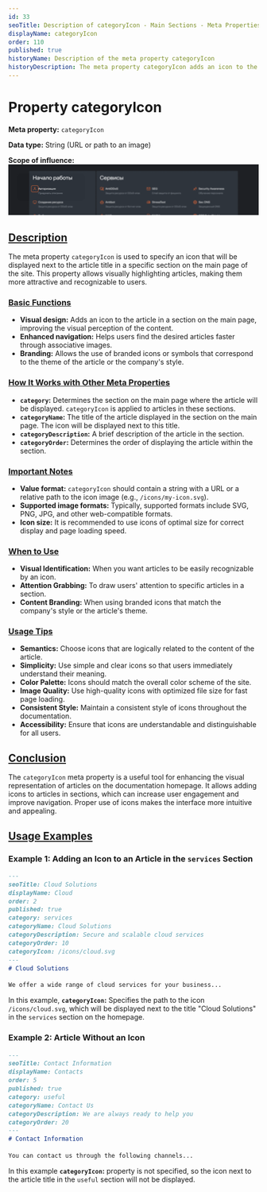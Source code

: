 ```yaml
---
id: 33
seoTitle: Description of categoryIcon - Main Sections - Meta Properties
displayName: categoryIcon
order: 110
published: true
historyName: Description of the meta property categoryIcon
historyDescription: The meta property categoryIcon adds an icon to the article on the main page, improving visual perception and navigation.
---
```


# Property categoryIcon

**Meta property:** `categoryIcon`

**Data type:** String (URL or path to an image)

**Scope of influence:**
![Property Influence](https://raw.githubusercontent.com/SolarSpaceTech/product-documentation-help/refs/heads/main/ru/images/category-icon.png)



## [Description](description)

The meta property `categoryIcon` is used to specify an icon that will be displayed next to the article title in a specific section on the main page of the site. This property allows visually highlighting articles, making them more attractive and recognizable to users.


### [Basic Functions](basic-functions)

- **Visual design:** Adds an icon to the article in a section on the main page, improving the visual perception of the content.
- **Enhanced navigation:** Helps users find the desired articles faster through associative images.
- **Branding:** Allows the use of branded icons or symbols that correspond to the theme of the article or the company's style.


### [How It Works with Other Meta Properties](with-other-properties)

- **`category`:** Determines the section on the main page where the article will be displayed. `categoryIcon` is applied to articles in these sections.
- **`categoryName`:** The title of the article displayed in the section on the main page. The icon will be displayed next to this title.
- **`categoryDescription`:** A brief description of the article in the section.
- **`categoryOrder`:** Determines the order of displaying the article within the section.


### [Important Notes](notes)

- **Value format:** `categoryIcon` should contain a string with a URL or a relative path to the icon image (e.g., `/icons/my-icon.svg`).
- **Supported image formats:** Typically, supported formats include SVG, PNG, JPG, and other web-compatible formats.
- **Icon size:** It is recommended to use icons of optimal size for correct display and page loading speed.



### [When to Use](when-to-use)

- **Visual Identification:** When you want articles to be easily recognizable by an icon.
- **Attention Grabbing:** To draw users' attention to specific articles in a section.
- **Content Branding:** When using branded icons that match the company's style or the article's theme.


### [Usage Tips](advice)

- **Semantics:** Choose icons that are logically related to the content of the article.
- **Simplicity:** Use simple and clear icons so that users immediately understand their meaning.
- **Color Palette:** Icons should match the overall color scheme of the site.
- **Image Quality:** Use high-quality icons with optimized file size for fast page loading.
- **Consistent Style:** Maintain a consistent style of icons throughout the documentation.
- **Accessibility:** Ensure that icons are understandable and distinguishable for all users.


## [Conclusion](conclusion)

The `categoryIcon` meta property is a useful tool for enhancing the visual representation of articles on the documentation homepage.
It allows adding icons to articles in sections, which can increase user engagement and improve navigation.
Proper use of icons makes the interface more intuitive and appealing.


## [Usage Examples](examples)

### Example 1: Adding an Icon to an Article in the `services` Section

```md
---
seoTitle: Cloud Solutions
displayName: Cloud
order: 2
published: true
category: services
categoryName: Cloud Solutions
categoryDescription: Secure and scalable cloud services
categoryOrder: 10
categoryIcon: /icons/cloud.svg
---
# Cloud Solutions

We offer a wide range of cloud services for your business...
```

In this example, **`categoryIcon`:** Specifies the path to the icon `/icons/cloud.svg`, which will be displayed next to the title "Cloud Solutions" in the `services` section on the homepage.


### Example 2: Article Without an Icon

```md
---
seoTitle: Contact Information
displayName: Contacts
order: 5
published: true
category: useful
categoryName: Contact Us
categoryDescription: We are always ready to help you
categoryOrder: 20
---
# Contact Information

You can contact us through the following channels...
```

In this example **`categoryIcon`:** property is not specified, so the icon next to the article title in the `useful` section will not be displayed.
